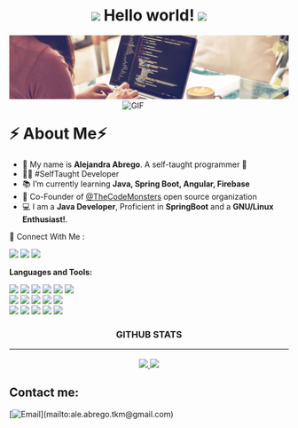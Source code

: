 <h1 align="center"><img src="https://github.com/TheDudeThatCode/TheDudeThatCode/blob/master/Assets/Hi.gif" width="29px"> Hello world!&nbsp;<img src="https://github.com/TheDudeThatCode/TheDudeThatCode/blob/master/Assets/Earth.gif" width="24px"> </h1>



<img src="https://raw.githubusercontent.com/Abregoo/Abregoo/main/java-banner.jpg" alt="Hello world">

<img align="right" alt="GIF" src="https://media.giphy.com/media/dKc2fBq97S9gIzLX2j/giphy.gif" width="300px" />
<h1>⚡️ About Me⚡️ <br/></h1>


* 🙋 My name is <b>Alejandra Abrego</b>. A self-taught programmer 👀
* 👨‍💻 #SelfTaught Developer
* 📚 I’m currently learning **Java, Spring Boot, Angular, Firebase**
* 🚀 Co-Founder of [@TheCodeMonsters](https://github.com/TheCodeMonsters) open source organization
* 💻 I am a <b>Java Developer</b>, Proficient in <b>SpringBoot</b> and a <b>GNU/Linux Enthusiast!</b>. <br/>
 
<p>
  📣 Connect With Me :<br/>

  <a href="https://instagram.com/ale.abrego14"><img src="https://img.shields.io/badge/instagram-E4405F.svg?style=for-the-badge&logo=instagram&logoColor=white"/></a>
  <a href="https://linkedin.com/in/alejandra-abrego"><img src="https://img.shields.io/badge/linkedin-0077B5.svg?style=for-the-badge&logo=linkedin&logoColor=white"/></a>
    <a href="https://twitter.com/aleaabrego1"><img src="https://img.shields.io/badge/twitter-0077B5.svg?style=for-the-badge&logo=twitter&logoColor=white"/></a>
</p>

**Languages and Tools:**

  <p > 
    <img src="https://img.shields.io/badge/-Java-EC4D37?style=flat-square&logo=java&logoColor=white"/> 
    <img src="https://img.shields.io/badge/-Spring-5e8d5a?style=flat-square&logo=Spring&logoColor=white"/>
    <img src="https://img.shields.io/badge/-Eclipse-572364?style=flat-square&logo=Eclipse&logoColor=white"/>
    <img src="https://img.shields.io/badge/-PHP-336791?style=flat-square&logo=PHP&logoColor=white"/>
    <img src="https://img.shields.io/badge/-Laravel-cc0000?style=flat-square&logo=Laravel&logoColor=white"/>
    <img src="https://img.shields.io/badge/-WordPress-336791?style=flat-square&logo=WordPress&logoColor=white"/> </br>
    <img src="https://img.shields.io/badge/-JavaScript-ffa500?style=flat-square&logo=JavaScript&logoColor=white"/>
    <img src="https://img.shields.io/badge/-Angular-ff0000?style=flat-square&logo=Angular&logoColor=white"/>
    <img src="https://img.shields.io/badge/-Git-F44D27?style=flat-square&logo=Git&logoColor=white"/>
    <img src="https://img.shields.io/badge/-Android%20Studio-42B883?style=flat-square&logo=Android&logoColor=white"/>
    <img src="https://img.shields.io/badge/-Kotlin-FA6400?style=flat-square&logo=kotlin&logoColor=white"/> </br>
    <img src="https://img.shields.io/badge/-HTML5-E34F26?style=flat-square&logo=HTML5&logoColor=white"/>
    <img src="https://img.shields.io/badge/-CSS3-1572B6?style=flat-square&logo=CSS3&logoColor=white"/>
    <img src="https://img.shields.io/badge/-MySQL-4ca3dd?style=flat-square&logo=MySQL&logoColor=white"/>
    <img src="https://img.shields.io/badge/-Postgresql-336791?style=flat-square&logo=Postgresql&logoColor=white"/>
    <img src="https://img.shields.io/badge/-Firebase-F6820D?style=flat-square&logo=FireBase&logoColor=white"/>
  </p>

<h3 align="center">GITHUB STATS<hr/></h3>

<p align="center">
<a href="https://github.com/Abregoo">
  <img height="180em" src="https://github-readme-stats-eight-theta.vercel.app/api?username=Abregoo&show_icons=true&theme=dracula&include_all_commits=true&count_private=true"/>
  <img height="180em" src="https://github-readme-stats-eight-theta.vercel.app/api/top-langs/?username=Abregoo&layout=compact&langs_count=8&theme=dracula"/>
</a>
</p>

## Contact me:
[![Email](https://img.shields.io/badge/ale.abrego.tkm@gmail.com-my_personal_email_(slow_response)-D14836?style=for-the-badge&logo=gmail&logoColor=white&labelColor=101010)](mailto:ale.abrego.tkm@gmail.com)
